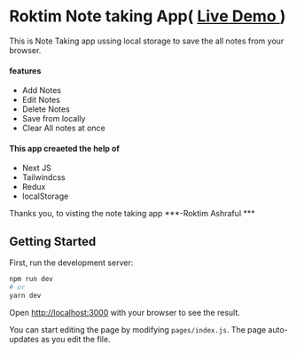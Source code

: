 # Roktim Note taking App(   [Live Demo ](https://todowithredux.vercel.app "Live Demo ") ) 
This is Note Taking app  ussing local storage to save the all notes from your browser. 

#### features
- Add Notes 
- Edit Notes
- Delete Notes
- Save from locally 
- Clear All notes at once
####  This app creaeted the help of 
- Next JS 
- Tailwindcss
- Redux
- localStorage 

Thanks you, to visting the note taking app
***-Roktim Ashraful ***


## Getting Started

First, run the development server:

```bash
npm run dev
# or
yarn dev
```

Open [http://localhost:3000](http://localhost:3000) with your browser to see the result.

You can start editing the page by modifying `pages/index.js`. The page auto-updates as you edit the file.
